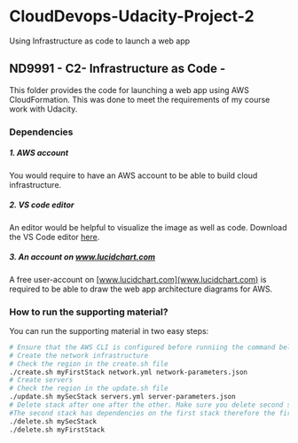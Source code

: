 # CloudDevops-Udacity-Project-2
Using Infrastructure as code to launch a web app 
## ND9991 - C2- Infrastructure as Code -
This folder provides the code for launching a web app using AWS CloudFormation. This was done to meet the requirements of my course work with Udacity.


### Dependencies
##### 1. AWS account
You would require to have an AWS account to be able to build cloud infrastructure.

##### 2. VS code editor
An editor would be helpful to visualize the image as well as code. Download the VS Code editor [here](https://code.visualstudio.com/download).

##### 3. An account on www.lucidchart.com
A free user-account on [www.lucidchart.com](www.lucidchart.com) is required to be able to draw the web app architecture diagrams for AWS.


### How to run the supporting material?
You can run the supporting material in two easy steps:
```bash
# Ensure that the AWS CLI is configured before runniing the command below
# Create the network infrastructure
# Check the region in the create.sh file
./create.sh myFirstStack network.yml network-parameters.json
# Create servers
# Check the region in the update.sh file
./update.sh mySecStack servers.yml server-parameters.json
# Delete stack after one after the other. Make sure you delete second stack before the first stack. 
#The second stack has dependencies on the first stack therefore the first cannot be deleted.
./delete.sh mySecStack
./delete.sh myFirstStack
```
